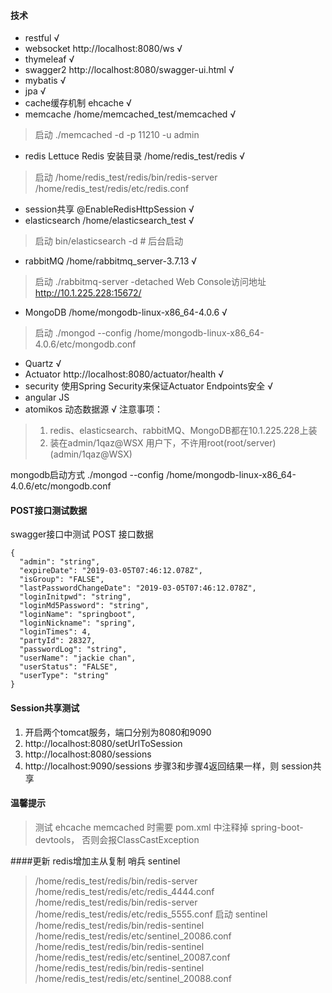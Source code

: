 #### 技术
* restful   √
* websocket  http://localhost:8080/ws   √
* thymeleaf    √
* swagger2  http://localhost:8080/swagger-ui.html  √
* mybatis    √
* jpa        √
* cache缓存机制  ehcache   √
* memcache   /home/memcached_test/memcached  √
>启动  ./memcached -d -p 11210 -u admin
* redis     Lettuce Redis  安装目录 /home/redis_test/redis    √
>启动 /home/redis_test/redis/bin/redis-server /home/redis_test/redis/etc/redis.conf 
* session共享  @EnableRedisHttpSession  √
* elasticsearch  /home/elasticsearch_test  √
>启动  bin/elasticsearch -d    # 后台启动
* rabbitMQ   /home/rabbitmq_server-3.7.13    √
>启动 ./rabbitmq-server -detached
Web Console访问地址 http://10.1.225.228:15672/
* MongoDB    /home/mongodb-linux-x86_64-4.0.6    √
>启动 ./mongod --config /home/mongodb-linux-x86_64-4.0.6/etc/mongodb.conf
* Quartz    √
* Actuator http://localhost:8080/actuator/health     √
* security  使用Spring Security来保证Actuator Endpoints安全  √
* angular JS
* atomikos 动态数据源 √
注意事项：
>1. redis、elasticsearch、rabbitMQ、MongoDB都在10.1.225.228上装
>2. 装在admin/1qaz@WSX 用户下，不许用root(root/server)(admin/1qaz@WSX)

mongodb启动方式 ./mongod --config /home/mongodb-linux-x86_64-4.0.6/etc/mongodb.conf
#### POST接口测试数据
swagger接口中测试 POST 接口数据
```
{
  "admin": "string",
  "expireDate": "2019-03-05T07:46:12.078Z",
  "isGroup": "FALSE",
  "lastPasswordChangeDate": "2019-03-05T07:46:12.078Z",
  "loginInitpwd": "string",
  "loginMd5Password": "string",
  "loginName": "springboot",
  "loginNickname": "spring",
  "loginTimes": 4,
  "partyId": 28327,
  "passwordLog": "string",
  "userName": "jackie chan",
  "userStatus": "FALSE",
  "userType": "string"
}
```
#### Session共享测试 
1. 开启两个tomcat服务，端口分别为8080和9090
2. http://localhost:8080/setUrlToSession
3. http://localhost:8080/sessions
4. http://localhost:9090/sessions
步骤3和步骤4返回结果一样，则 session共享
#### 温馨提示
>测试 ehcache memcached 时需要 pom.xml 中注释掉 spring-boot-devtools，
否则会报ClassCastException

>>>>>>>>>>>>>>>>>>>>>>>>>>>
####更新
redis增加主从复制 哨兵 sentinel
>/home/redis_test/redis/bin/redis-server /home/redis_test/redis/etc/redis_4444.conf
>/home/redis_test/redis/bin/redis-server /home/redis_test/redis/etc/redis_5555.conf
> 启动 sentinel
>/home/redis_test/redis/bin/redis-sentinel /home/redis_test/redis/etc/sentinel_20086.conf
>/home/redis_test/redis/bin/redis-sentinel /home/redis_test/redis/etc/sentinel_20087.conf
>/home/redis_test/redis/bin/redis-sentinel /home/redis_test/redis/etc/sentinel_20088.conf